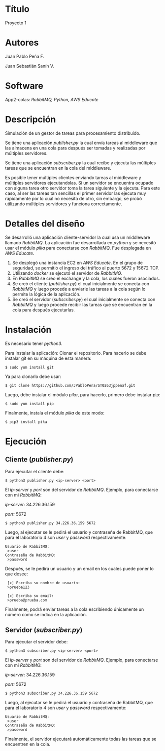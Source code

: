 # Título
Proyecto 1

# Autores
Juan Pablo Peña F.

Juan Sebastián Sanín V.

# Software
App2-colas: _RabbitMQ, Python, AWS Educate_

# Descripción
Simulación de un gestor de tareas para procesamiento distribuido.

Se tiene una aplicación _publisher.py_ la cual envía tareas al middleware que las almacena en una cola para después ser tomadas y realizadas por múltiples servidores.

Se tiene una aplicación _subscriber.py_ la cual recibe y ejecuta las múltiples tareas que se encuentran en la cola del middleware.

Es posible tener múltiples clientes enviando tareas al middleware y múltiples servidores ejecutandolas. Si un servidor se encuentra ocupado con alguna tarea otro servidor toma la tarea siguiente y la ejecuta. Para este caso, al ser las tareas tan sencillas el primer servidor las ejecuta muy rápidamente por lo cual no necesita de otro, sin embargo, se probó utilizando múltiples servidores y funciona correctamente.

# Detalles del diseño
Se desarrolló una aplicación cliente-servidor la cual usa un middleware llamado _RabbitMQ_. La aplicación fue desarrollada en _python_ y se necesitó usar el módulo _pika_ para conectarse con _RabbitMQ_. Fue desplegada en _AWS Educate_.

1. Se desplegó una instancia EC2 en _AWS Educate_. En el grupo de seguridad, se permitió el ingreso del tráfico al puerto 5672 y 15672 TCP.
2. Utilizando _docker_ se ejecutó el servidor de _RabbitMQ_.
3. En _RabbitMQ_ se creo el exchange y la cola, los cuales fueron asociados.
4. Se creó el cliente (_publisher.py_) el cual inicialmente se conecta con _RabbitMQ_ y luego procede a enviarle las tareas a la cola según lo permite la lógica de la aplicación.
5. Se creó el servidor (_subscriber.py_) el cual inicialmente se conecta con _RabbitMQ_ y luego procede recibir las tareas que se encuentran en la cola para después ejecutarlas.

# Instalación
Es necesario tener _python3_.

Para instalar la aplicación:
Clonar el repositorio. Para hacerlo se debe instalar git en su máquina de esta manera:
```
$ sudo yum install git
```
Ya para clonarlo debe usar:
```
$ git clone https://github.com/JPabloPena/ST0263jppenaf.git
```
Luego, debe instalar el módulo _pika_, para hacerlo, primero debe instalar pip:
```
$ sudo yum install pip
```
Finalmente, instala el módulo _pika_ de este modo:
```
$ pip3 install pika
```

# Ejecución
## Cliente (_publisher.py_)
Para ejecutar el cliente debe:
```
$ python3 publisher.py <ip-server> <port>
```
El _ip-server_ y _port_ son del servidor de _RabbitMQ_. Ejemplo, para conectarse con mi _RabbitMQ_:

_ip-server:_ 34.226.36.159

_port:_ 5672
```
$ python3 publisher.py 34.226.36.159 5672
```
Luego, al ejecutar se le pedirá el usuario y contraseña de RabbitMQ, que para el laboratorio 4 son _user_ y _password_ respectivamente:
```
Usuario de RabbitMQ:
 >user
Contraseña de RabbitMQ:
 >password
```
Después, se le pedirá un usuario y un email en los cuales puede poner lo que desee:
```
 [x] Escriba su nombre de usuario:
 >prueba123
 
 [x] Escriba su email:
 >prueba@prueba.com
```
Finalmente, podrá enviar tareas a la cola escribiendo únicamente un número como se indica en la aplicación.

## Servidor (_subscriber.py_)
Para ejecutar el servidor debe:
```
$ python3 subscriber.py <ip-server> <port>
```
El _ip-server_ y _port_ son del servidor de _RabbitMQ_. Ejemplo, para conectarse con mi _RabbitMQ_:

_ip-server:_ 34.226.36.159

_port:_ 5672
```
$ python3 subscriber.py 34.226.36.159 5672
```
Luego, al ejecutar se le pedirá el usuario y contraseña de RabbitMQ, que para el laboratorio 4 son _user_ y _password_ respectivamente:
```
Usuario de RabbitMQ:
 >user
Contraseña de RabbitMQ:
 >password
```
Finalmente, el servidor ejecutará automáticamente todas las tareas que se encuentren en la cola.
